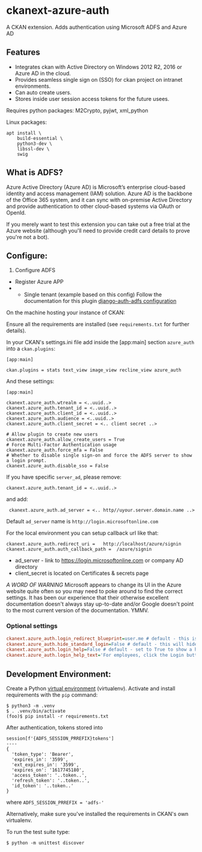ckanext-azure-auth
==================

A CKAN extension. Adds authentication using Microsoft ADFS and Azure AD


Features
--------
* Integrates ckan with Active Directory on Windows 2012 R2, 2016 or Azure AD in the cloud.
* Provides seamless single sign on (SSO) for ckan project on intranet environments.
* Can auto create users.
* Stores inside user session access tokens for the future usees.



Requires python packages:  M2Crypto, pyjwt, xml_python

Linux packages:

    apt install \
        build-essential \
        python3-dev \
        libssl-dev \
        swig

What is ADFS?
-------------

Azure Active Directory (Azure AD) is Microsoft’s enterprise cloud-based identity
and access management (IAM) solution. Azure AD is the backbone of the Office 365
system, and it can sync with on-premise Active Directory and provide authentication
to other cloud-based systems via OAuth or OpenId.

If you merely want to test this extension you can take out a free trial at the
Azure website (although you'll need to provide credit card details to prove
you're not a bot).

Configure:
-------------

1. Configure ADFS
* Register Azure APP
* * Single tenant (example based on this config)
Follow the documentation for this plugin [django-auth-adfs configuration](https://django-auth-adfs.readthedocs.io/en/latest/azure_ad_config_guide.html)

On the machine hosting your instance of CKAN:

Ensure all the requirements are installed (see `requirements.txt` for further
details).

In your CKAN's settings.ini file add inside the [app:main] section `azure_auth` into a `ckan.plugins`:

    [app:main]

    ckan.plugins = stats text_view image_view recline_view azure_auth

And these settings:

    [app:main]

    ckanext.azure_auth.wtrealm = <..uuid..>
    ckanext.azure_auth.tenant_id = <..uuid..>
    ckanext.azure_auth.client_id = <..uuid..>
    ckanext.azure_auth.audience = <..uuid..>
    ckanext.azure_auth.client_secret = <.. client secret ..>

    # Allow plugin to create new users
    ckanext.azure_auth.allow_create_users = True
    # Force Multi-Factor Authentication usage
    ckanext.azure_auth.force_mfa = False
    # Whether to disable single sign-on and force the ADFS server to show a login prompt.
    ckanext.azure_auth.disable_sso = False


If you have specific `server_ad`, please remove:

    ckanext.azure_auth.tenant_id = <..uuid..>

and add:

     ckanext.azure_auth.ad_server = <.. http//uyour.server.domain.name ..>

Default `ad_server` name is `http://login.microsoftonline.com`


For the local environment you can setup callback url like that:

    ckanext.azure_auth.redirect_uri =   http://localhost/azure/signin
    ckanext.azure_auth.auth_callback_path =  /azure/signin


* ad_server - link to https://login.microsoftonline.com or company AD directory
* client_secret is located on Certificates & secrets page


*A WORD OF WARNING* Microsoft appears to change its UI in the Azure website
quite often so you may need to poke around to find the correct settings. It has
been our experience that their otherwise excellent documentation doesn't
always stay up-to-date and/or Google doesn't point to the most current version
of the documentation. YMMV.

### Optional settings

```ini
ckanext.azure_auth.login_redirect_blueprint=user.me # default - this is the final destination after login. Example override for redirecting to the home page would be: `ckanext.azure_auth.login_redirect_blueprint=home`
ckanext.azure_auth.hide_standard_login=False # default - this will hide the standard login form, only allowing Azure AD login. It also hides the "Need an Account?" and "Forgotten your password?" sections.
ckanext.azure_auth.login_help=False # default - set to True to show a help message on the login page
ckanext.azure_auth.login_help_text='For employees, click the Login button above to sign in with the company AD account.' # default - set to a string to show a custom help message on the login page
```

Development Environment:
------------------------

Create a Python [virtual environment](https://virtualenv.pypa.io/en/latest/) (virtualenv).
Activate and install requirements with the `pip` command:

    $ python3 -m .venv
    $ . .venv/bin/activate
    (foo)$ pip install -r requirements.txt


After authentication, tokens stored into

    session[f'{ADFS_SESSION_PRREFIX}tokens']
    ----
    {
      'token_type': 'Bearer',
      'expires_in': '3599',
      'ext_expires_in': '3599',
      'expires_on': '1617745180',
      'access_token': '..token..',
      'refresh_token': '..token..',
      'id_token': '..token..'
    }


where `ADFS_SESSION_PRREFIX = 'adfs-'`



Alternatively, make sure you've installed the requirements in CKAN's own
virtualenv.

To run the test suite type:

    $ python -m unittest discover
